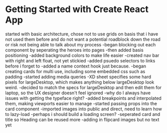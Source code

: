 # Getting Started with Create React App

<p> started with basic architecture, chose not to use grids on basis that i have not used them before and do not want a potential roadblock down the road or risk not being able to talk about my process
-began blocking out each component by seperating the heroes into pages
-then added basis positioning
-added background colors to make life easier
-created nav bar with right and left float, not yet stickied
-added psuedo selectors to links before i forget to
-added a name context hook just because. 
-began creating cards for multi use, including some embedded css such as padding
-started adding media queries
-XD sheet specifies some hard pixels for largeDesktop, which makes anything below largeDesktop look weird.
-decided to match the specs for largeDesktop and then edit them for laptop, so the UX designer doesn't feel ignored
-why do I always have issues with getting the typeface right?
-added breakpoints and interpolated them, making viewports easier to manage
-started passing props into the card component
-imported images into public and direct, need to learn how to lazy-load
-perhaps i should build a loading screen?
-seperated card and title so Heading can be reused more
-adding in flipcard images but no text yet



</p>